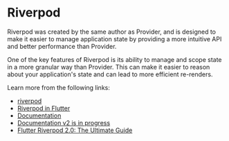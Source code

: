 # Riverpod

Riverpod was created by the same author as Provider, and is designed to make it easier to manage application state by providing a more intuitive API and better performance than Provider.

One of the key features of Riverpod is its ability to manage and scope state in a more granular way than Provider. This can make it easier to reason about your application's state and can lead to more efficient re-renders.

Learn more from the following links:

- [riverpod](https://pub.dev/packages/riverpod)
- [Riverpod in Flutter](https://docs.flutter.dev/development/data-and-backend/state-mgmt/options#riverpod)
- [Documentation](https://riverpod.dev/)
- [Documentation v2 is in progress](https://docs-v2.riverpod.dev/)
- [Flutter Riverpod 2.0: The Ultimate Guide](https://codewithandrea.com/articles/flutter-state-management-riverpod/)